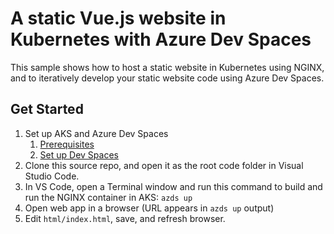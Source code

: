 # A static Vue.js website in Kubernetes with Azure Dev Spaces
This sample shows how to host a static website in Kubernetes using NGINX, and to iteratively develop your static website code using Azure Dev Spaces.

## Get Started
1. Set up AKS and Azure Dev Spaces
    1. [Prerequisites](https://docs.microsoft.com/en-us/azure/dev-spaces/quickstart-nodejs#prerequisites)
    1. [Set up Dev Spaces](https://docs.microsoft.com/en-us/azure/dev-spaces/quickstart-nodejs#set-up-azure-dev-spaces)   
1. Clone this source repo, and open  it as the root code folder in Visual Studio Code.
1. In VS Code, open a Terminal window and run this command to build and run the NGINX container in AKS: `azds up`
1. Open web app in a browser (URL appears in `azds up` output)
1. Edit `html/index.html`, save, and refresh browser.
